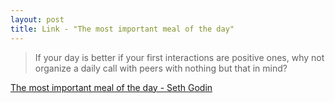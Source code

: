 ```yaml
---
layout: post
title: Link - "The most important meal of the day"
---
```



> If your day is better if your first interactions are positive ones, why not organize a daily call with peers with nothing but that in mind?

[The most important meal of the day - Seth Godin](https://seths.blog/2021/03/the-most-important-meal-of-the-day/)
